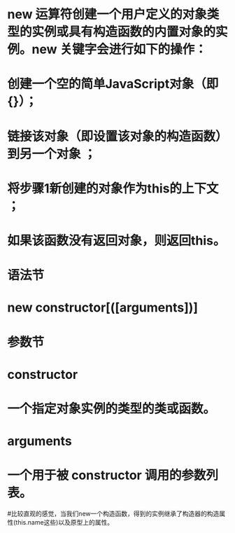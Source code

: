 #  new 运算符创建一个用户定义的对象类型的实例或具有构造函数的内置对象的实例。new 关键字会进行如下的操作：

#  创建一个空的简单JavaScript对象（即{}）；
#  链接该对象（即设置该对象的构造函数）到另一个对象 ；
#  将步骤1新创建的对象作为this的上下文 ；
#  如果该函数没有返回对象，则返回this。


#  语法节
#  new constructor[([arguments])]


#  参数节
#  constructor
#  一个指定对象实例的类型的类或函数。
#  arguments
#  一个用于被 constructor 调用的参数列表。

#比较直观的感觉，当我们new一个构造函数，得到的实例继承了构造器的构造属性(this.name这些)以及原型上的属性。
